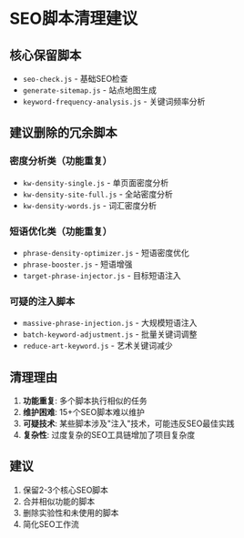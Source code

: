 # SEO脚本清理建议

## 核心保留脚本
- `seo-check.js` - 基础SEO检查
- `generate-sitemap.js` - 站点地图生成
- `keyword-frequency-analysis.js` - 关键词频率分析

## 建议删除的冗余脚本
### 密度分析类（功能重复）
- `kw-density-single.js` - 单页面密度分析
- `kw-density-site-full.js` - 全站密度分析
- `kw-density-words.js` - 词汇密度分析

### 短语优化类（功能重复）
- `phrase-density-optimizer.js` - 短语密度优化
- `phrase-booster.js` - 短语增强
- `target-phrase-injector.js` - 目标短语注入

### 可疑的注入脚本
- `massive-phrase-injection.js` - 大规模短语注入
- `batch-keyword-adjustment.js` - 批量关键词调整
- `reduce-art-keyword.js` - 艺术关键词减少

## 清理理由
1. **功能重复**: 多个脚本执行相似的任务
2. **维护困难**: 15+个SEO脚本难以维护
3. **可疑技术**: 某些脚本涉及"注入"技术，可能违反SEO最佳实践
4. **复杂性**: 过度复杂的SEO工具链增加了项目复杂度

## 建议
1. 保留2-3个核心SEO脚本
2. 合并相似功能的脚本
3. 删除实验性和未使用的脚本
4. 简化SEO工作流
